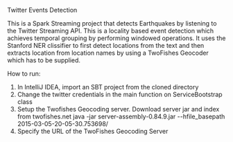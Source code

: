 Twitter Events Detection

This is a Spark Streaming project that detects Earthquakes by listening to the Twitter Streaming API.
This is a locality based event detection which achieves temporal grouping by performing windowed operations. 
It uses the Stanford NER clissifier to first detect locations from the text and then extracts location from location names by using a TwoFishes Geocoder which has to be supplied.

How to run:

1) In IntelliJ IDEA, import an SBT project from the cloned directory 
2) Change the twitter credentials in the main function on ServiceBootstrap class
3) Setup the Twofishes Geocoding server. Download server jar and index from twofishes.net
	java -jar server-assembly-0.84.9.jar --hfile_basepath 2015-03-05-20-05-30.753698/
4) Specify the URL of the TwoFishes Geocoding Server
